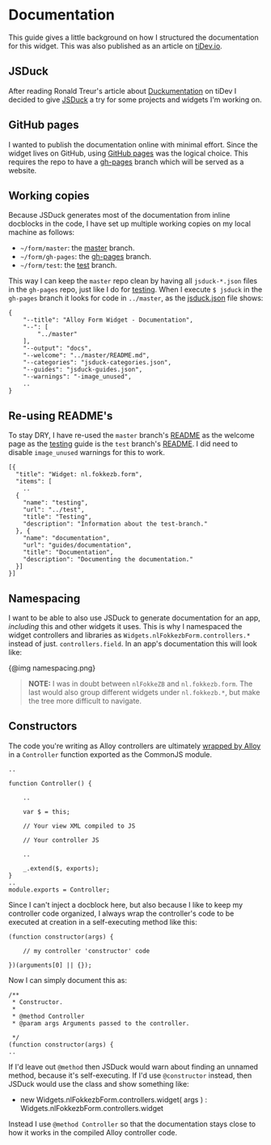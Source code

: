 # Documentation

This guide gives a little background on how I structured the documentation for this widget. This was also published as an article on [tiDev.io]().

## JSDuck

After reading Ronald Treur's article about [Duckumentation](http://www.tidev.io/2014/05/14/duckumentation/) on tiDev I decided to give [JSDuck](https://github.com/senchalabs/jsduck) a try for some projects and widgets I'm working on.

## GitHub pages

I wanted to publish the documentation online with minimal effort. Since the widget lives on GitHub, using [GitHub pages](https://pages.github.com) was the logical choice. This requires the repo to have a [gh-pages](https://github.com/FokkeZB/form/tree/gh-pages) branch which will be served as a website.

## Working copies
Because JSDuck generates most of the documentation from inline docblocks in the code, I have set up multiple working copies on my local machine as follows:

- `~/form/master`: the [master](https://github.com/FokkeZB/form/tree/master) branch.
- `~/form/gh-pages`: the [gh-pages](https://github.com/FokkeZB/form/tree/gh-pages) branch.
- `~/form/test`: the [test](https://github.com/FokkeZB/form/tree/test) branch.

This way I can keep the `master` repo clean by having all `jsduck-*.json` files in the `gh-pages` repo, just like I do for [testing](#!/guide/testing). When I execute `$ jsduck` in the `gh-pages` branch it looks for code in `../master`, as the [jsduck.json](https://github.com/FokkeZB/form/blob/gh-pages/jsduck.json) file shows:

	{
	    "--title": "Alloy Form Widget - Documentation",
	    "--": [
	        "../master"
	    ],
	    "--output": "docs",
	    "--welcome": "../master/README.md",
	    "--categories": "jsduck-categories.json",
	    "--guides": "jsduck-guides.json",
	    "--warnings": "-image_unused",
	    ..
	}

## Re-using README's

To stay DRY, I have re-used the `master` branch's [README](https://github.com/FokkeZB/form/blob/master/README.md) as the welcome page as the [testing](#!/guide/testing) guide is the `test` branch's [README](https://github.com/FokkeZB/form/blob/test/README.md). I did need to disable `image_unused` warnings for this to work.

	[{
	  "title": "Widget: nl.fokkezb.form",
	  "items": [
	  	..
	  {
	    "name": "testing",
	    "url": "../test",
	    "title": "Testing",
	    "description": "Information about the test-branch."
	  }, {
	    "name": "documentation",
	    "url": "guides/documentation",
	    "title": "Documentation",
	    "description": "Documenting the documentation."
	  }]
	}]

## Namespacing
I want to be able to also use JSDuck to generate documentation for an app, *including* this and other widgets it uses. This is why I namespaced the widget controllers and libraries as `Widgets.nlFokkezbForm.controllers.*` instead of just. `controllers.field`. In an app's documentation this will look like:

{@img namespacing.png}

> **NOTE:** I was in doubt between `nlFokkeZB` and `nl.fokkezb.form`. The last would also group different widgets under `nl.fokkezb.*`, but make the tree more difficult to navigate.

## Constructors
The code you're writing as Alloy controllers are ultimately [wrapped by Alloy](https://github.com/appcelerator/alloy/blob/master/Alloy/template/component.js#L16) in a `Controller` function exported as the CommonJS module.

	..
	
	function Controller() {
	
		..
		
		var $ = this;		
		
		// Your view XML compiled to JS
		 
		// Your controller JS
		
		..
		
		_.extend($, exports);
	}
	..
	module.exports = Controller;
	
Since I can't inject a docblock here, but also because I like to keep my controller code organized, I always wrap the controller's code to be executed at creation in a self-executing method like this:

	(function constructor(args) {
	
		// my controller 'constructor' code
		
	})(arguments[0] || {});
	
Now I can simply document this as:
	
	/**
	 * Constructor.
	 *
	 * @method Controller
	 * @param args Arguments passed to the controller.
	 
	 */
	(function constructor(args) {
	..

If I'd leave out `@method` then JSDuck would warn about finding an unnamed method, because it's self-executing. If I'd use `@constructor` instead, then JSDuck would use the class and show something like:

- new Widgets.nlFokkezbForm.controllers.widget( args ) : Widgets.nlFokkezbForm.controllers.widget

Instead I use `@method Controller` so that the documentation stays close to how it works in the compiled Alloy controller code.